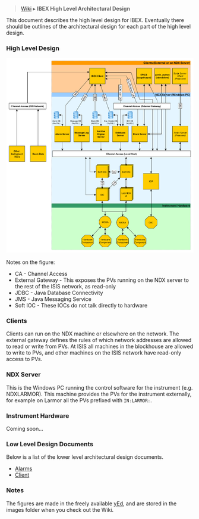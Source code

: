 > [Wiki](Home) ▸ **IBEX High Level Architectural Design**

This document describes the high level design for IBEX. Eventually there should be outlines of the architectural design for each part of the high level design.

### High Level Design

![High Level Architecture](architectural_design/images/high_level_architecture.png)
    
Notes on the figure:

* CA - Channel Access
* External Gateway - This exposes the PVs running on the NDX server to the rest of the ISIS network, as read-only
* JDBC - Java Database Connectivity
* JMS - Java Messaging Service
* Soft IOC - These IOCs do not talk directly to hardware

### Clients

Clients can run on the NDX machine or elsewhere on the network. The external gateway defines the rules of which network addresses are allowed to read or write from PVs. At ISIS all machines in the blockhouse are allowed to write to PVs, and other machines on the ISIS network have read-only access to PVs.

### NDX Server

This is the Windows PC running the control software for the instrument (e.g. NDXLARMOR). This machine provides the PVs for the instrument externally, for example on Larmor all the PVs prefixed with ``IN:LARMOR:``.

### Instrument Hardware

Coming soon...

### Low Level Design Documents

Below is a list of the lower level architectural design documents.

* [Alarms](https://trac.isis.rl.ac.uk/ICP/wiki/Alarms)
* [Client](IBEX-Client-Architectural-Design)

### Notes

The figures are made in the freely available [yEd](https://www.yworks.com/products/yed), and are stored in the images folder when you check out the Wiki.

